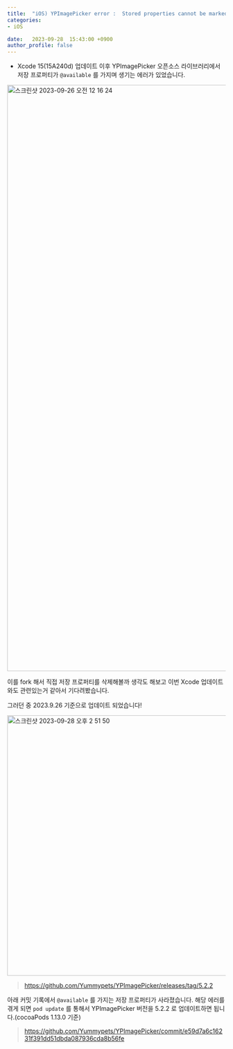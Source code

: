 ```yaml
---
title:  "iOS) YPImagePicker error :  Stored properties cannot be marked unavailable with `@available`"
categories:
- iOS

date:   2023-09-28  15:43:00 +0900
author_profile: false
---
```

- Xcode 15(15A240d) 업데이트 이후 YPImagePicker 오픈소스 라이브러리에서 저장 프로퍼티가 `@available` 를 가지며 생기는 에러가 있었습니다.

<img width="1351" alt="스크린샷 2023-09-26 오전 12 16 24" src="https://github.com/TeamNADA/NADA-iOS-ForRelease/assets/69136340/acc03b8d-176b-4e8c-9ef1-86515c3954b4">

이를 fork 해서 직접 저장 프로퍼티를 삭제해볼까 생각도 해보고 이번 Xcode 업데이트와도 관련있는거 같아서 기다려봤습니다.

그러던 중 2023.9.26 기준으로 업데이트 되었습니다!

<img width="600" alt="스크린샷 2023-09-28 오후 2 51 50" src="https://github.com/TeamNADA/NADA-iOS-ForRelease/assets/69136340/b53507e9-061c-4a3d-adc4-9e48a1caa06a">

> https://github.com/Yummypets/YPImagePicker/releases/tag/5.2.2
> 

아래 커밋 기록에서 `@available` 를 가지는 저장 프로퍼티가 사라졌습니다.
해당 에러를 겪게 되면 `pod update` 를 통해서 YPImagePicker 버전을 5.2.2 로 업데이트하면 됩니다.(cocoaPods 1.13.0 기준)

> https://github.com/Yummypets/YPImagePicker/commit/e59d7a6c16231f391dd51dbda087936cda8b56fe
>
